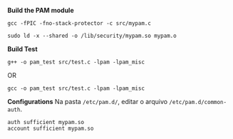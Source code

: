

**Build the PAM module**

`gcc -fPIC -fno-stack-protector -c src/mypam.c`

`sudo ld -x --shared -o /lib/security/mypam.so mypam.o`


**Build Test**

`g++ -o pam_test src/test.c -lpam -lpam_misc`

OR

`gcc -o pam_test src/test.c -lpam -lpam_misc`


**Configurations**
Na pasta `/etc/pam.d/`, editar o arquivo `/etc/pam.d/common-auth`.


	auth sufficient mypam.so
	account sufficient mypam.so

